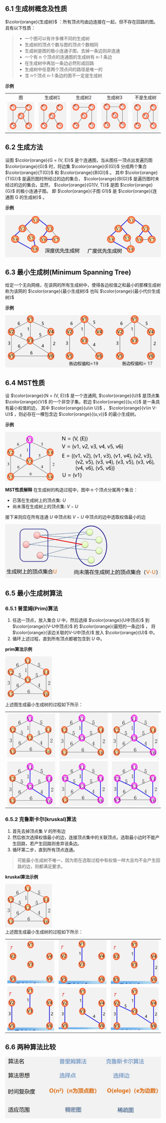 ## 6.1 生成树概念及性质
$\color{orange}{生成树}$ ：所有顶点均由边连接在一起，但不存在回路的图。具有以下性质：  
>- 一个图可以有许多棵不同的生成树  
>- 生成树的顶点个数与图的顶点个数相同  
>- 生成树是图的极小连通子图，去掉一条边则非连通  
>- 一个有 n 个顶点的连通图的生成树有 n-1 条边  
>- 在生成树中再加一条边必然形成回路
>- 生成树中任意两个顶点间的路径是唯一的
>- 含 n个顶点 n-1 条边的图不一定是生成树

**示例**
<table border="0" margin-left: auto margin-right: auto>
  <tr>
      <td style="text-align: center;">图</td>
      <td style="text-align: center;">生成树1</td>
      <td style="text-align: center;">生成树2</td>
      <td style="text-align: center;">生成树3</td>
      <td style="text-align: center;">不是生成树</td>
  </tr>
  <tr>
     <td><img src="./images/图.png"> </img></td>
     <td><img src="./images/生成树1.png"> </img></td>
     <td><img src="./images/生成树2.png"> </img></td>
     <td><img src="./images/生成树3.png"> </img></td>
     <td><img src="./images/不是生成树.png"> </img></td>
  </tr>
</table>

## 6.2 生成方法
设图 $\color{orange}{G = (V, E)}$ 是个连通图，当从图任一顶点出发遍历图 $\color{orange}{G}$ 时，将边集 $\color{orange}{E(G)}$ 分成两个集合 $\color{orange}{T(G)}$ 和 $\color{orange}{B(G)}$ 。
其中 $\color{orange}{T(G)}$ 是遍历图时所经过的边的集合， $\color{orange}{B(G)}$ 是遍历图时未经过的边的集合。显然， $\color{orange}{G1(V, T)}$ 是图 $\color{orange}{G}$ 的极小连通子图。
即 $\color{orange}{子图 G1}$ 是 $\color{orange}{连通图 G 的生成树}$ 。

**示例**
<div><img src = "./images/BFS生成树和DFS生成树.png"></div>

## 6.3 最小生成树(Minimum Spanning Tree)
给定一个无向网络，在该网的所有生成树中，使得各边权值之和最小的那棵生成树称为该网的 $\color{orange}{最小生成树}$ 也叫 $\color{orange}{最小代价生成树}$ 

**示例**
<div><img src = "./images/最小生成树示例.png"></div>

## 6.4 MST性质
设 $\color{orange}{N = (V, E)}$ 是一个连通网, $\color{orange}{U}$ 是顶点集 $\color{orange}{V}$ 的一个非空子集。若边 $\color{orange}{(u,v)}$ 是一条具有最小权值的边，
其中 $\color{orange}{u\in U}$ ， $\color{orange}{v\in V-U}$ ，则必存在一棵包含边 $\color{orange}{(u,v)}$ 的最小生成树。  

**示例**  
<div><img src = "./images/MST性质示例.png"></div>

**MST性质解释**
在生成树的构造过程中，图中 $n$ 个顶点分属两个集合：  
- 已落在生成树上的顶点集:  $U$   
- 尚未落在生成树上的顶点集: $V-U$  

接下来则应在所有连通 $U$ 中顶点和 $V-U$ 中顶点的边中选取权值最小的边  
<div><img src = "./images/MST性质解释.png"></div>

## 6.5 最小生成树算法
### 6.5.1 普里姆(Prim)算法
1. 任选一顶点，放入集合 $U$ 中，然后选择 $\color{orange}{U中顶点}$ 到 $\color{orange}{V-U中顶点}$ 的 $\color{orange}{最短的一条边}$ ，
将 $\color{orange}{该边关联的V-U中顶点}$ 放入 $\color{orange}{U}$ 中。  
2. 循环上述过程，直到所有顶点都被包含到 $U$ 中。  

**prim算法示例**
<div><img src = "./images/prim1.png" width = 30%></div>
上述图生成最小生成树的过程如下所示：
<table border="0" margin-left: auto margin-right: auto>
  <tr>
     <td><img src="./images/prim2.png"> </img></td>
     <td><img src="./images/prim3.png"> </img></td>
     <td><img src="./images/prim4.png"> </img></td>
  </tr>
  <tr>
     <td><img src="./images/prim5.png"> </img></td>
     <td><img src="./images/prim6.png"> </img></td>
     <td><img src="./images/prim7.png"> </img></td>
  </tr>
</table>

### 6.5.2 克鲁斯卡尔(kruskal)算法
1. 首先去掉顶点集 $V$ 的所有边
2. 然后依次选择权值最小的边，连接顶点集中的关联顶点。选取最小边时不能产生回路，若产生回路则舍弃该条边。
3. 循环第二步，直到所有顶点连通。

>可能最小生成树不唯一，因为若在选取过程中有权值一样大且均不会产生回路的边，则都满足要求。

**kruskal算法示例**
<div><img src = "./images/prim1.png" width = 30%></div>
上述图生成最小生成树的过程如下所示：
<table border="0" margin-left: auto margin-right: auto>
  <tr>
     <td><img src="./images/kruskal1.png"> </img></td>
     <td><img src="./images/kruskal2.png"> </img></td>
     <td><img src="./images/kruskal3.png"> </img></td>
  </tr>
  <tr>
     <td><img src="./images/kruskal4.png"> </img></td>
     <td><img src="./images/kruskal5.png"> </img></td>
     <td><img src="./images/kruskal6.png"> </img></td>
  </tr>
</table>

## 6.6 两种算法比较  
<div><img src = "./images/两种算法比较.png"></div>
